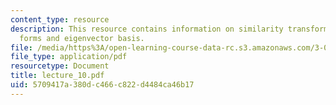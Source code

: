 ```yaml
---
content_type: resource
description: This resource contains information on similarity transformations, quadratic
  forms and eigenvector basis.
file: /media/https%3A/open-learning-course-data-rc.s3.amazonaws.com/3-016-mathematics-for-materials-scientists-and-engineers-fall-2005/5709417a380dc466c822d4484ca46b17_lecture_10.pdf
file_type: application/pdf
resourcetype: Document
title: lecture_10.pdf
uid: 5709417a-380d-c466-c822-d4484ca46b17
---
```

